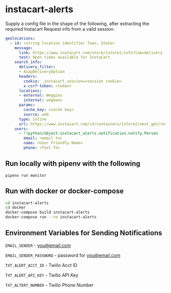 # instacart-alerts

Supply a config file in the shape of the following, after extracting the required Instacart Request info from a vaild session. 

```yaml
geolocations:
  - id: <string location identifier Town, State>
    message:
      link: https://www.instacart.com/store/{store}/info?tab=delivery
      text: Open times available for InstaCart
    search_info:
      delivery_filter:
      - AsapDeliveryOption
      headers:
        cookie: _instacart_session=<session cookie>
        x-csrf-token: <token>
      locations:
      - external: Weggies
        internal: wegmans
      params:
        cache_key: <cache key>
        source: web
      type: inline
      url: https://www.instacart.com/v3/containers/{store}/next_gen/retailer_information/content/delivery
    users:
      - !!python/object:instacart_alerts.notification.notify.Person
        email: <email to>
        name: <User Friendly Name>
        phone: <Text To>
```

## Run locally with pipenv with the following

`pipenv run monitor`


## Run with docker or docker-compose

```sh
cd instacart-alerts
cd docker
docker-compose build instacart-alerts
docker-compose run --rm instacart-alerts
```


## Environment Variables for Sending Notifications

`EMAIL_SENDER` - you@email.com

`EMAIL_SENDER_PASSWORD` - password for you@email.com

`TXT_ALERT_ACCT_ID` - Twilio Acct ID

`TXT_ALERT_API_KEY` - Twilio API Key

`TXT_ALTERT_NUMBER` - Twilio Phone Number
